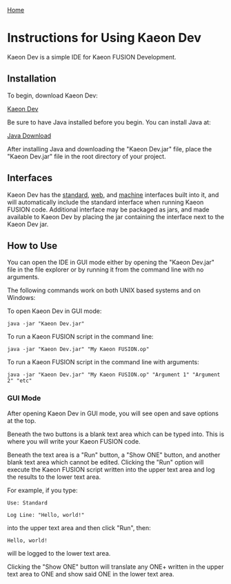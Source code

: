[Home](https://github.com/Gallery-of-Kaeon/Kaeon-FUSION/README.md)

# Instructions for Using Kaeon Dev

Kaeon Dev is a simple IDE for Kaeon FUSION Development.

## Installation

To begin, download Kaeon Dev:

[Kaeon Dev](https://github.com/Gallery-of-Kaeon/Kaeon-FUSION/raw/master/Kaeon%20FUSION/IDE/Kaeon%20Dev.jar)

Be sure to have Java installed before you begin. You can install Java at:

[Java Download](https://www.java.com/en/download/)

After installing Java and downloading the "Kaeon Dev.jar" file,
place the "Kaeon Dev.jar" file in the root directory of your project.

## Interfaces

Kaeon Dev has the [standard](https://github.com/Gallery-of-Kaeon/Kaeon-FUSION/blob/master/Kaeon%20FUSION/Documentation/3%20-%20Standard%20Interface/README.md),
[web](https://github.com/Gallery-of-Kaeon/Kaeon-FUSION/blob/master/Kaeon%20FUSION/Documentation/4%20-%20The%20Web%20and%20Machine%20Interfaces/1%20-%20Web/README.md),
and [machine](https://github.com/Gallery-of-Kaeon/Kaeon-FUSION/blob/master/Kaeon%20FUSION/Documentation/4%20-%20The%20Web%20and%20Machine%20Interfaces/2%20-%20Machine/README.md) interfaces built into it,
and will automatically include the standard interface when running Kaeon FUSION code.
Additional interface may be packaged as jars,
and made available to Kaeon Dev by placing the jar containing the interface next to the Kaeon Dev jar.

## How to Use

You can open the IDE in GUI mode either by opening the "Kaeon Dev.jar" file in the file explorer or by running it from the command line with no arguments.

The following commands work on both UNIX based systems and on Windows:

To open Kaeon Dev in GUI mode:

    java -jar "Kaeon Dev.jar"

To run a Kaeon FUSION script in the command line:

    java -jar "Kaeon Dev.jar" "My Kaeon FUSION.op"

To run a Kaeon FUSION script in the command line with arguments:

    java -jar "Kaeon Dev.jar" "My Kaeon FUSION.op" "Argument 1" "Argument 2" "etc"

### GUI Mode

After opening Kaeon Dev in GUI mode, you will see open and save options at the top.

Beneath the two buttons is a blank text area which can be typed into.
This is where you will write your Kaeon FUSION code.

Beneath the text area is a "Run" button,
a "Show ONE" button,
and another blank text area which cannot be edited.
Clicking the "Run" option will execute the Kaeon FUSION script written into the upper text area and log the results to the lower text area.

For example, if you type:

    Use: Standard
    
    Log Line: "Hello, world!"

into the upper text area and then click "Run", then:

    Hello, world!

will be logged to the lower text area.

Clicking the "Show ONE" button will translate any ONE+ written in the upper text area to ONE and show said ONE in the lower text area.